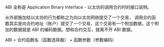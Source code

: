 ABI 全称是 Application Binary Interface - 以太坊的调用合约时的接口说明。

从外部施加给以太坊的行为都称之为向以太坊网络提交了一个交易， 调用合约函数其实是向合约地址（账户）提交了一个交易，这个交易有一个附加数据，这个附加的数据就是 ABI 的编码数据。想和合约交互，就离不开 ABI 数据。

ABI = 合约函数名（函数选择器） + 函数参数（参数编码）

